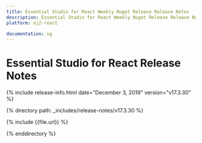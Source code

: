 ```yaml
---
title: Essential Studio for React Weekly Nuget Release Release Notes  
description: Essential Studio for React Weekly Nuget Release Release Notes  
platform: ej2-react

documentation: ug
---
```


# Essential Studio for  React  Release Notes  

{% include release-info.html date="December 3, 2019"   version="v17.3.30"  %} 

{% directory path: _includes/release-notes/v17.3.30 %}

{% include {{file.url}} %}

{% enddirectory %}
